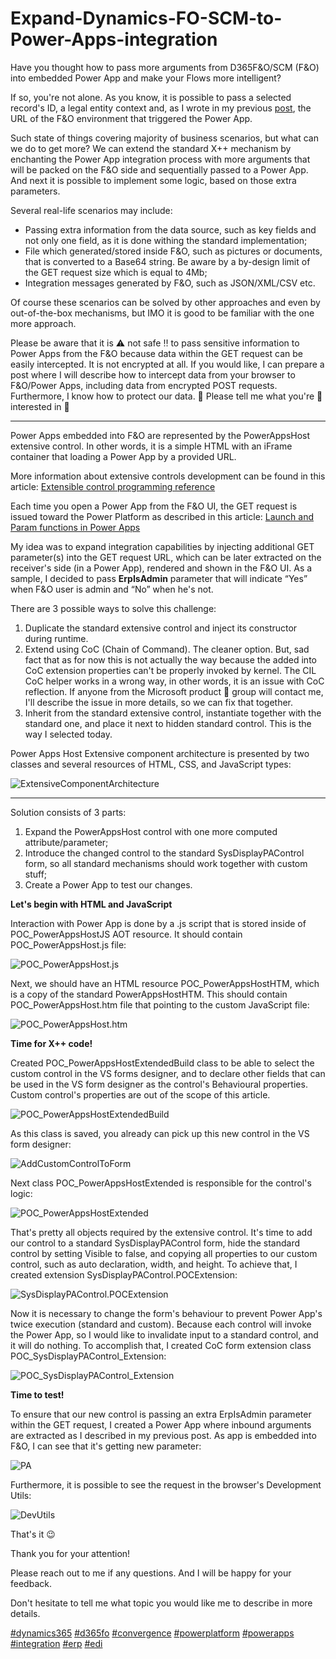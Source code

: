 # Expand-Dynamics-FO-SCM-to-Power-Apps-integration

Have you thought how to pass more arguments from D365F&O/SCM (F&O) into embedded Power App and make your Flows more intelligent?

If so, you're not alone. As you know, it is possible to pass a selected record's ID, a legal entity context and, as I wrote in my previous [post](https://www.linkedin.com/posts/oleksandr-dudarenko_embed-canvas-apps-from-power-apps-finance-activity-7011621263030816769-fq8A?utm_source=share&utm_medium=member_desktop), the URL of the F&O environment that triggered the Power App.

Such state of things covering majority of business scenarios, but what can we do to get more? We can extend the standard X++ mechanism by enchanting the Power App integration process with more arguments that will be packed on the F&O side and sequentially passed to a Power App. And next it is possible to implement some logic, based on those extra parameters.

  

Several real-life scenarios may include:

*   Passing extra information from the data source, such as key fields and not only one field, as it is done withing the standard implementation;
*   File which generated/stored inside F&O, such as pictures or documents, that is converted to a Base64 string. Be aware by a by-design limit of the GET request size which is equal to 4Mb;
*   Integration messages generated by F&O, such as JSON/XML/CSV etc.

Of course these scenarios can be solved by other approaches and even by out-of-the-box mechanisms, but IMO it is good to be familiar with the one more approach.

  

Please be aware that it is ⚠ not safe ‼️ to pass sensitive information to Power Apps from the F&O because data within the GET request can be easily intercepted. It is not encrypted at all. If you would like, I can prepare a post where I will describe how to intercept data from your browser to F&O/Power Apps, including data from encrypted POST requests. Furthermore, I know how to protect our data. 📡 Please tell me what you're 🔭 interested in 🔬

  

* * *

Power Apps embedded into F&O are represented by the PowerAppsHost extensive control. In other words, it is a simple HTML with an iFrame container that loading a Power App by a provided URL.

More information about extensive controls development can be found in this article: [Extensible control programming reference](https://learn.microsoft.com/en-us/dynamics365/fin-ops-core/dev-itpro/user-interface/extensible-control-programming-reference)

  

Each time you open a Power App from the F&O UI, the GET request is issued toward the Power Platform as described in this article: [Launch and Param functions in Power Apps](https://learn.microsoft.com/en-us/power-platform/power-fx/reference/function-param#param)

My idea was to expand integration capabilities by injecting additional GET parameter(s) into the GET request URL, which can be later extracted on the receiver's side (in a Power App), rendered and shown in the F&O UI. As a sample, I decided to pass **ErpIsAdmin** parameter that will indicate “Yes” when F&O user is admin and “No” when he's not.

  

There are 3 possible ways to solve this challenge:

1.  Duplicate the standard extensive control and inject its constructor during runtime.
2.  Extend using CoC (Chain of Command). The cleaner option. But, sad fact that as for now this is not actually the way because the added into CoC extension properties can't be properly invoked by kernel. The CIL CoC helper works in a wrong way, in other words, it is an issue with CoC reflection. If anyone from the Microsoft product 🤝 group will contact me, I'll describe the issue in more details, so we can fix that together.
3.  Inherit from the standard extensive control, instantiate together with the standard one, and place it next to hidden standard control. This is the way I selected today.

  

Power Apps Host Extensive component architecture is presented by two classes and several resources of HTML, CSS, and JavaScript types:

![ExtensiveComponentArchitecture](blob/assets/ExtensiveComponentArchitecture.png)

  

* * *

Solution consists of 3 parts:

1.  Expand the PowerAppsHost control with one more computed attribute/parameter;
2.  Introduce the changed control to the standard SysDisplayPAControl form, so all standard mechanisms should work together with custom stuff;
3.  Create a Power App to test our changes.

  

**Let's begin with HTML and JavaScript**

Interaction with Power App is done by a .js script that is stored inside of POC\_PowerAppsHostJS AOT resource. It should contain POC\_PowerAppsHost.js file:

![POC_PowerAppsHost.js](blob/assets/POC_PowerAppsHost.js.png)

Next, we should have an HTML resource POC\_PowerAppsHostHTM, which is a copy of the standard PowerAppsHostHTM. This should contain POC\_PowerAppsHost.htm file that pointing to the custom JavaScript file:

![POC_PowerAppsHost.htm](blob/assets/POC_PowerAppsHost.htm.png)

  

**Time for X++ code!**

Created POC\_PowerAppsHostExtendedBuild class to be able to select the custom control in the VS forms designer, and to declare other fields that can be used in the VS form designer as the control's Behavioural properties. Custom control's properties are out of the scope of this article.

![POC_PowerAppsHostExtendedBuild](blob/assets/POC_PowerAppsHostExtendedBuild.png)

  

As this class is saved, you already can pick up this new control in the VS form designer:

![AddCustomControlToForm](blob/assets/AddCustomControlToForm.png)

  

Next class POC\_PowerAppsHostExtended is responsible for the control's logic:

![POC_PowerAppsHostExtended](blob/assets/POC_PowerAppsHostExtended.png)

That's pretty all objects required by the extensive control. It's time to add our control to a standard SysDisplayPAControl form, hide the standard control by setting Visible to false, and copying all properties to our custom control, such as auto declaration, width, and height. To achieve that, I created extension SysDisplayPAControl.POCExtension:

![SysDisplayPAControl.POCExtension](blob/assets/SysDisplayPAControl.POCExtension.png)

Now it is necessary to change the form's behaviour to prevent Power App's twice execution (standard and custom). Because each control will invoke the Power App, so I would like to invalidate input to a standard control, and it will do nothing. To accomplish that, I created CoC form extension class POC\_SysDisplayPAControl\_Extension:

![POC_SysDisplayPAControl_Extension](blob/assets/POC_SysDisplayPAControl_Extension.png)

  

**Time to test!**

To ensure that our new control is passing an extra ErpIsAdmin parameter within the GET request, I created a Power App where inbound arguments are extracted as I described in my previous post. As app is embedded into F&O, I can see that it's getting new parameter:

![PA](blob/assets/PA.png)

Furthermore, it is possible to see the request in the browser's Development Utils:

![DevUtils](blob/assets/DevUtils.png)

  

That's it 😉

  

Thank you for your attention!

Please reach out to me if any questions. And I will be happy for your feedback.

Don't hesitate to tell me what topic you would like me to describe in more details.

  

[#dynamics365](https://www.linkedin.com/feed/hashtag/dynamics365) [#d365fo](https://www.linkedin.com/feed/hashtag/d365fo) [#convergence](https://www.linkedin.com/feed/hashtag/convergence) [#powerplatform](https://www.linkedin.com/feed/hashtag/powerplatform) [#powerapps](https://www.linkedin.com/feed/hashtag/powerapps) [#integration](https://www.linkedin.com/feed/hashtag/integration) [#erp](https://www.linkedin.com/feed/hashtag/erp) [#edi](https://www.linkedin.com/feed/hashtag/edi)